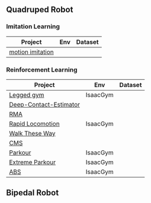 ## Quadruped Robot

### Imitation Learning

| Project                                                      | Env  | Dataset |
| ------------------------------------------------------------ | ---- | ------- |
| [motion imitation](https://xbpeng.github.io/projects/Robotic_Imitation/index.html) |      |         |

### Reinforcement Learning

| Project                                                      | Env      | Dataset |
| ------------------------------------------------------------ | -------- | ------- |
| [Legged gym](https://github.com/whaleRobot/Robot-Learning/blob/master/codes/locomotion/Legged-Gym.md) | IsaacGym |         |
| [Deep-Contact-Estimator](https://arxiv.org/abs/2106.15713)   |          |         |
| [RMA](https://ashish-kmr.github.io/rma-legged-robots/)       |          |         |
| [Rapid Locomotion](https://github.com/whaleRobot/Robot-Learning/tree/master/codes/locomotion/Rapid-Locomotion) | IsaacGym |         |
| [Walk These Way](https://gmargo11.github.io/walk-these-ways/) |          |         |
| [CMS](https://antonilo.github.io/vision_locomotion/)         |          |         |
| [Parkour](https://robot-parkour.github.io/)                  | IsaacGym |         |
| [Extreme Parkour](https://extreme-parkour.github.io/)        | IsaacGym |         |
| [ABS](https://agile-but-safe.github.io/)                     | IsaacGym |         |



## Bipedal Robot

